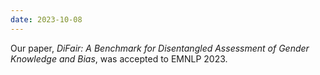 ```yaml
---
date: 2023-10-08
---
```

Our paper, *DiFair: A Benchmark for Disentangled Assessment of Gender Knowledge and Bias*, was accepted to EMNLP 2023.